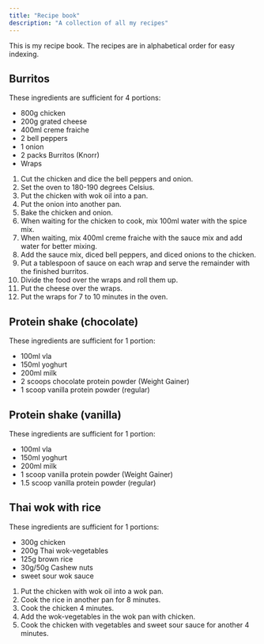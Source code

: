 ```yaml
---
title: "Recipe book"
description: "A collection of all my recipes"
---
```


This is my recipe book. The recipes are in alphabetical order for easy
indexing.

## Burritos
These ingredients are sufficient for 4 portions:

* 800g chicken
* 200g grated cheese
* 400ml creme fraiche
* 2 bell peppers
* 1 onion
* 2 packs Burritos (Knorr)
* Wraps

1.  Cut the chicken and dice the bell peppers and onion.
2.  Set the oven to 180-190 degrees Celsius.
3.  Put the chicken with wok oil into a pan.
4.  Put the onion into another pan.
5.  Bake the chicken and onion.
6.  When waiting for the chicken to cook, mix 100ml water with the spice
    mix.
7.  When waiting, mix 400ml creme fraiche with the sauce mix and add
    water for better mixing.
8.  Add the sauce mix, diced bell peppers, and diced onions to the
    chicken.
9.  Put a tablespoon of sauce on each wrap and serve the remainder with
    the finished burritos.
10. Divide the food over the wraps and roll them up.
11. Put the cheese over the wraps.
12. Put the wraps for 7 to 10 minutes in the oven.

## Protein shake (chocolate)
These ingredients are sufficient for 1 portion:

* 100ml vla
* 150ml yoghurt
* 200ml milk
* 2 scoops chocolate protein powder (Weight Gainer)
* 1 scoop vanilla protein powder (regular)

## Protein shake (vanilla)
These ingredients are sufficient for 1 portion:

* 100ml vla
* 150ml yoghurt
* 200ml milk
* 1 scoop vanilla protein powder (Weight Gainer)
* 1.5 scoop vanilla protein powder (regular)

## Thai wok with rice
These ingredients are sufficient for 1 portions:
* 300g chicken
* 200g Thai wok-vegetables 
* 125g brown rice
* 30g/50g Cashew nuts
* sweet sour wok sauce

1. Put the chicken with wok oil into a wok pan.
2. Cook the rice in another pan for 8 minutes.
3. Cook the chicken 4 minutes.
4. Add the wok-vegetables in the wok pan with chicken.
5. Cook the chicken with vegetables and sweet sour sauce for another 4 minutes.
